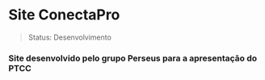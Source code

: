 # Site ConectaPro
> Status: Desenvolvimento

### Site desenvolvido pelo grupo Perseus para a apresentação do PTCC
